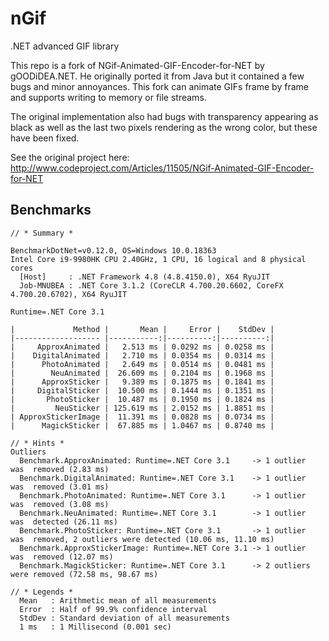 # nGif
.NET advanced GIF library

This repo is a fork of NGif-Animated-GIF-Encoder-for-NET by gOODiDEA.NET. He originally ported it from Java but it contained a few bugs and minor annoyances. This fork can animate GIFs frame by frame and supports writing to memory or file streams.

The original implementation also had bugs with transparency appearing as black as well as the last two pixels rendering as the wrong color, but these have been fixed.

See the original project here:
http://www.codeproject.com/Articles/11505/NGif-Animated-GIF-Encoder-for-NET

## Benchmarks

```
// * Summary *

BenchmarkDotNet=v0.12.0, OS=Windows 10.0.18363
Intel Core i9-9980HK CPU 2.40GHz, 1 CPU, 16 logical and 8 physical cores
  [Host]     : .NET Framework 4.8 (4.8.4150.0), X64 RyuJIT
  Job-MNUBEA : .NET Core 3.1.2 (CoreCLR 4.700.20.6602, CoreFX 4.700.20.6702), X64 RyuJIT

Runtime=.NET Core 3.1

|             Method |       Mean |     Error |    StdDev |
|------------------- |-----------:|----------:|----------:|
|     ApproxAnimated |   2.513 ms | 0.0292 ms | 0.0258 ms |
|    DigitalAnimated |   2.710 ms | 0.0354 ms | 0.0314 ms |
|      PhotoAnimated |   2.649 ms | 0.0514 ms | 0.0481 ms |
|        NeuAnimated |  26.609 ms | 0.2104 ms | 0.1968 ms |
|      ApproxSticker |   9.389 ms | 0.1875 ms | 0.1841 ms |
|     DigitalSticker |  10.500 ms | 0.1444 ms | 0.1351 ms |
|       PhotoSticker |  10.487 ms | 0.1950 ms | 0.1824 ms |
|         NeuSticker | 125.619 ms | 2.0152 ms | 1.8851 ms |
| ApproxStickerImage |  11.391 ms | 0.0828 ms | 0.0734 ms |
|      MagickSticker |  67.885 ms | 1.0467 ms | 0.8740 ms |

// * Hints *
Outliers
  Benchmark.ApproxAnimated: Runtime=.NET Core 3.1     -> 1 outlier  was  removed (2.83 ms)
  Benchmark.DigitalAnimated: Runtime=.NET Core 3.1    -> 1 outlier  was  removed (3.01 ms)
  Benchmark.PhotoAnimated: Runtime=.NET Core 3.1      -> 1 outlier  was  removed (3.08 ms)
  Benchmark.NeuAnimated: Runtime=.NET Core 3.1        -> 1 outlier  was  detected (26.11 ms)
  Benchmark.PhotoSticker: Runtime=.NET Core 3.1       -> 1 outlier  was  removed, 2 outliers were detected (10.06 ms, 11.10 ms)
  Benchmark.ApproxStickerImage: Runtime=.NET Core 3.1 -> 1 outlier  was  removed (12.07 ms)
  Benchmark.MagickSticker: Runtime=.NET Core 3.1      -> 2 outliers were removed (72.58 ms, 98.67 ms)

// * Legends *
  Mean   : Arithmetic mean of all measurements
  Error  : Half of 99.9% confidence interval
  StdDev : Standard deviation of all measurements
  1 ms   : 1 Millisecond (0.001 sec)
```